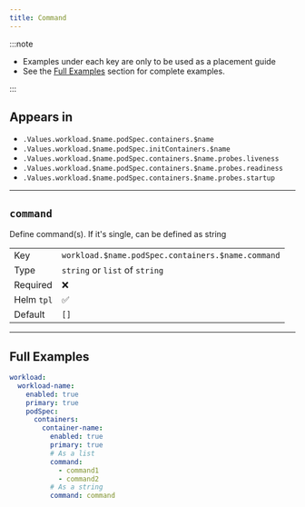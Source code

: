 ```yaml
---
title: Command
---
```


:::note

- Examples under each key are only to be used as a placement guide
- See the [Full Examples](/truecharts-common/container/command#full-examples) section for complete examples.

:::

## Appears in

- `.Values.workload.$name.podSpec.containers.$name`
- `.Values.workload.$name.podSpec.initContainers.$name`
- `.Values.workload.$name.podSpec.containers.$name.probes.liveness`
- `.Values.workload.$name.podSpec.containers.$name.probes.readiness`
- `.Values.workload.$name.podSpec.containers.$name.probes.startup`

---

## `command`

Define command(s). If it's single, can be defined as string

|            |                                                   |
| ---------- | ------------------------------------------------- |
| Key        | `workload.$name.podSpec.containers.$name.command` |
| Type       | `string` or `list` of `string`                    |
| Required   | ❌                                                |
| Helm `tpl` | ✅                                                |
| Default    | `[]`                                              |

---

## Full Examples

```yaml
workload:
  workload-name:
    enabled: true
    primary: true
    podSpec:
      containers:
        container-name:
          enabled: true
          primary: true
          # As a list
          command:
            - command1
            - command2
          # As a string
          command: command
```
